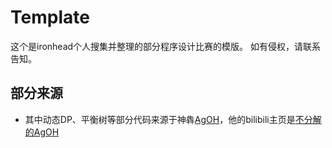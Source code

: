 # Template
这个是ironhead个人搜集并整理的部分程序设计比赛的模版。
如有侵权，请联系告知。

## 部分来源
- 其中动态DP、平衡树等部分代码来源于神犇[AgOH](https://github.com/StableAgOH/Code-Warehouse-for-AgOH)，他的bilibili主页是[不分解的AgOH](https://space.bilibili.com/120174936)

